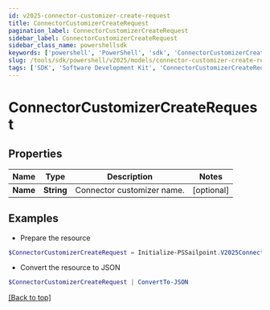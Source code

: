 ```yaml
---
id: v2025-connector-customizer-create-request
title: ConnectorCustomizerCreateRequest
pagination_label: ConnectorCustomizerCreateRequest
sidebar_label: ConnectorCustomizerCreateRequest
sidebar_class_name: powershellsdk
keywords: ['powershell', 'PowerShell', 'sdk', 'ConnectorCustomizerCreateRequest', 'V2025ConnectorCustomizerCreateRequest'] 
slug: /tools/sdk/powershell/v2025/models/connector-customizer-create-request
tags: ['SDK', 'Software Development Kit', 'ConnectorCustomizerCreateRequest', 'V2025ConnectorCustomizerCreateRequest']
---
```



# ConnectorCustomizerCreateRequest

## Properties

Name | Type | Description | Notes
------------ | ------------- | ------------- | -------------
**Name** | **String** | Connector customizer name. | [optional] 

## Examples

- Prepare the resource
```powershell
$ConnectorCustomizerCreateRequest = Initialize-PSSailpoint.V2025ConnectorCustomizerCreateRequest  -Name My Custom Connector
```

- Convert the resource to JSON
```powershell
$ConnectorCustomizerCreateRequest | ConvertTo-JSON
```


[[Back to top]](#) 

